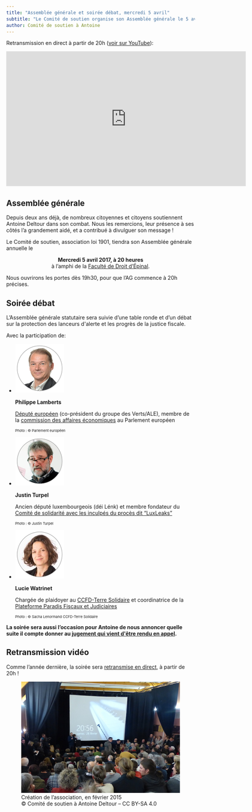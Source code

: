 ```yaml
---
title: "Assemblée générale et soirée débat, mercredi 5 avril"
subtitle: "Le Comité de soutien organise son Assemblée générale le 5 avril, suivie d’une soirée débat."
author: Comité de soutien à Antoine
---
```


Retransmission en direct à partir de 20h ([voir sur YouTube](https://www.youtube.com/watch?v=v7RbfHQuF1A)):

<iframe width="640" height="360" src="https://www.youtube.com/embed/v7RbfHQuF1A" frameborder="0" allowfullscreen></iframe>

## Assemblée générale

Depuis deux ans déjà, de nombreux citoyennes et citoyens soutiennent Antoine Deltour dans son combat. Nous les remercions, leur présence à ses côtés l’a grandement aidé, et a contribué à divulguer son message !

  Le Comité de soutien, association loi 1901, tiendra son Assemblée générale annuelle le <span style="display: block; text-align: center; margin-top: 1em;">**Mercredi 5 avril 2017, à 20 heures**</span>
  <span style="display: block; text-align: center; margin-bottom: 1em;">à l’amphi de la [Faculté de Droit d’Épinal](http://fac-droit.univ-lorraine.fr/content/venir-la-faculte).</span>
 
Nous ouvrirons les portes dès 19h30, pour que l’AG commence à 20h précises.

## Soirée débat

L’Assemblée générale statutaire sera suivie d’une table ronde et d’un débat sur la protection des lanceurs d'alerte et les progrès de la justice fiscale.

Avec la participation de:

<ul class="col3">
  <li>
    <img src="/images/news/2017-03-22-philippe-lamberts.png" alt="Portrait de Philippe Lamberts"/>
    <p><b>Philippe Lamberts</b></p>
    <p style="font-size: 1em;"><a href="http://www.europarl.europa.eu/meps/fr/96648/PHILIPPE_LAMBERTS_home.html">Député européen</a> (co-président du groupe des Verts/ALE), membre de la <a href="http://www.europarl.europa.eu/committees/fr/econ/home.html">commission des affaires économiques</a> au Parlement européen</p>
    <p style="font-size: 0.8em; line-height: 1;"><small>Photo : © Parlement européen</small></p>
  </li>
  <li>
    <img src="/images/news/2017-03-22-justin-turpel.png" alt="Portrait de Justin Turpel"/>
    <p><b>Justin Turpel</b></p>
    <p style="font-size: 1em;">Ancien député luxembourgeois (déi Lénk) et membre fondateur du <a href="http://solidarite-deltour-perrin.lu/">Comité de solidarité avec les inculpés du procès dit “LuxLeaks”</a></p>
    <p style="font-size: 0.8em; line-height: 1;"><small>Photo : © Justin Turpel</small></p>
  </li>
  <li>
    <img src="/images/news/2017-03-22-lucie-watrinet.png" alt="Portrait de Lucie Watrinet"/>
    <p><b>Lucie Watrinet</b></p>
    <p style="font-size: 1em;">Chargée de plaidoyer au <a href="http://ccfd-terresolidaire.org/">CCFD-Terre Solidaire</a> et coordinatrice de la <a href="http://www.stopparadisfiscaux.fr/">Plateforme Paradis Fiscaux et Judiciaires</a></p>
    <p style="font-size: 0.8em; line-height: 1;"><small>Photo : © Sacha Lenormand CCFD-Terre Solidaire</small></p>

  </li>
</ul>


**La soirée sera aussi l’occasion pour Antoine de nous annoncer quelle suite il compte donner au [jugement qui vient d'être rendu en appel](/blog/2017/03/16/luxleaks-verdict).**

## Retransmission vidéo

Comme l’année dernière, la soirée sera [retransmise en direct](https://www.youtube.com/watch?v=v7RbfHQuF1A), à partir de 20h !

<figure>
  <img src="/images/news/2017-03-22-AG.jpg" alt="Vue sur la soirée de création de l’association, depuis le fond de la salle. Au fond, Antoine prend la parole devant le vidéo projecteur"/>
  <figcaption>Création de l’association, en février 2015<br/>&copy; Comité de soutien à Antoine Deltour – CC BY-SA 4.0</figcaption>
</figure>
